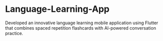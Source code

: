 # Language-Learning-App
Developed an innovative language learning mobile application using Flutter that combines spaced repetition flashcards with AI-powered conversation practice.
